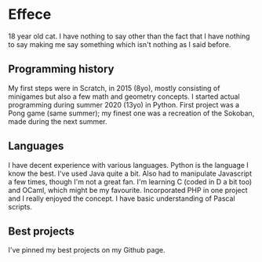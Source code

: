 # Effece
18 year old cat.
I have nothing to say other than the fact that I have nothing to say making me say something which isn't nothing as I said before.
## Programming history
My first steps were in Scratch, in 2015 (8yo), mostly consisting of minigames but also a few math and geometry concepts.
I started actual programming during summer 2020 (13yo) in Python. First project was a Pong game (same summer); my finest one was a recreation of the Sokoban, made during the next summer.
## Languages
I have decent experience with various languages.
Python is the language I know the best. I've used Java quite a bit. Also had to manipulate Javascript a few times, though I'm not a great fan. I'm learning C (coded in D a bit too) and OCaml, which might be my favourite. Incorporated PHP in one project and I really enjoyed the concept. I have basic understanding of Pascal scripts.
## Best projects
I've pinned my best projects on my Github page.